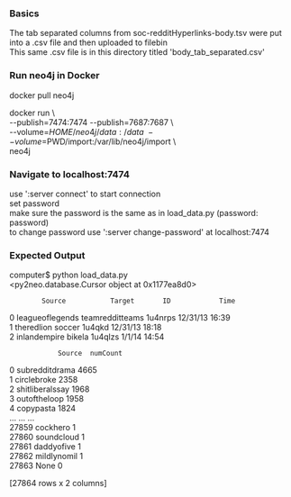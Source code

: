 
### Basics  

The tab separated columns from soc-redditHyperlinks-body.tsv were put into a .csv file and then uploaded to filebin  
This same .csv file is in this directory titled 'body_tab_separated.csv'  

### Run neo4j in Docker  

docker pull neo4j  

docker run \  
    --publish=7474:7474 --publish=7687:7687 \  
    --volume=$HOME/neo4j/data:/data \ 
    --volume=$PWD/import:/var/lib/neo4j/import \   
    neo4j  
  
### Navigate to localhost:7474 

use ':server connect' to start connection  
set password  
make sure the password is the same as in load_data.py (password: password)  
to change password use ':server change-password' at localhost:7474  
  
### Expected Output  

computer$ python load_data.py  
<py2neo.database.Cursor object at 0x1177ea8d0>  
  
            Source           Target       ID            Time  
0  leagueoflegends  teamredditteams  1u4nrps  12/31/13 16:39  
1       theredlion           soccer   1u4qkd  12/31/13 18:18  
2     inlandempire           bikela  1u4qlzs    1/1/14 14:54  
  
                Source  numCount  
0       subredditdrama      4665  
1          circlebroke      2358  
2      shitliberalssay      1968  
3         outoftheloop      1958  
4            copypasta      1824  
...                ...       ...  
27859         cockhero         1  
27860       soundcloud         1  
27861       daddyofive         1  
27862      mildlynomil         1  
27863             None         0  

[27864 rows x 2 columns]  
